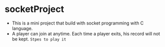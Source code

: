 # socketProject
* This is a mini project that build with socket programming with C language.
* A player can join at anytime. Each time a player exits, his record will not be kept.
`Stpes to play it`
